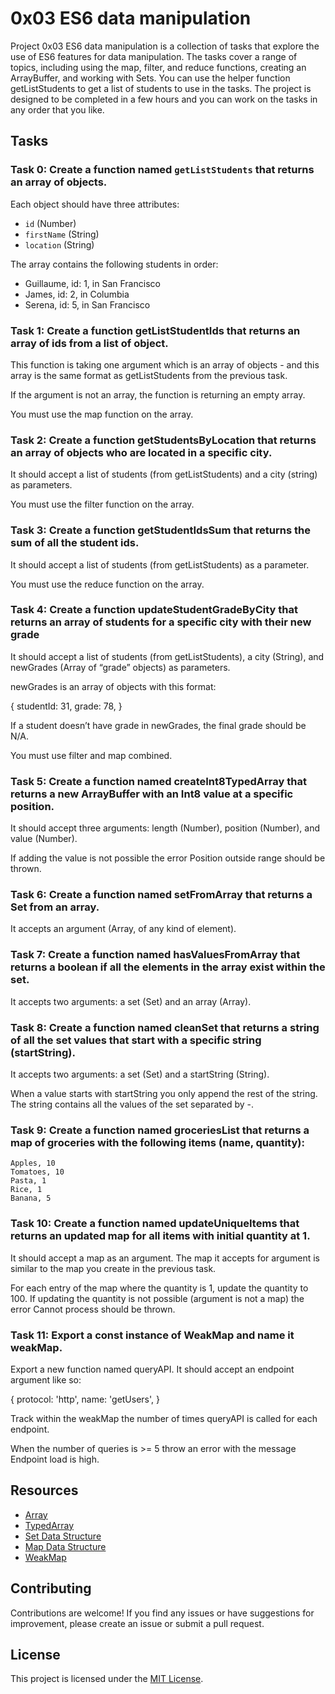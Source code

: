 # 0x03 ES6 data manipulation

Project 0x03 ES6 data manipulation is a collection of tasks that explore the use of ES6 features for data manipulation. The tasks cover a range of topics, including using the map, filter, and reduce functions, creating an ArrayBuffer, and working with Sets. You can use the helper function getListStudents to get a list of students to use in the tasks. The project is designed to be completed in a few hours and you can work on the tasks in any order that you like.

## Tasks

### Task 0: Create a function named `getListStudents` that returns an array of objects.
Each object should have three attributes: 

- `id` (Number)
- `firstName` (String)
- `location` (String)

The array contains the following students in order:
- Guillaume, id: 1, in San Francisco
- James, id: 2, in Columbia
- Serena, id: 5, in San Francisco

### Task 1: Create a function getListStudentIds that returns an array of ids from a list of object.

This function is taking one argument which is an array of objects - and this array is the same format as getListStudents from the previous task.

If the argument is not an array, the function is returning an empty array.

You must use the map function on the array.

### Task 2: Create a function getStudentsByLocation that returns an array of objects who are located in a specific city.

It should accept a list of students (from getListStudents) and a city (string) as parameters.

You must use the filter function on the array.

### Task 3: Create a function getStudentIdsSum that returns the sum of all the student ids.

It should accept a list of students (from getListStudents) as a parameter.

You must use the reduce function on the array. 

### Task 4: Create a function updateStudentGradeByCity that returns an array of students for a specific city with their new grade

It should accept a list of students (from getListStudents), a city (String), and newGrades (Array of “grade” objects) as parameters.

newGrades is an array of objects with this format:

  {
    studentId: 31,
    grade: 78,
  }

If a student doesn’t have grade in newGrades, the final grade should be N/A.

You must use filter and map combined.

### Task 5: Create a function named createInt8TypedArray that returns a new ArrayBuffer with an Int8 value at a specific position.

It should accept three arguments: length (Number), position (Number), and value (Number).

If adding the value is not possible the error Position outside range should be thrown.

### Task 6: Create a function named setFromArray that returns a Set from an array.

It accepts an argument (Array, of any kind of element). 

### Task 7: Create a function named hasValuesFromArray that returns a boolean if all the elements in the array exist within the set.

It accepts two arguments: a set (Set) and an array (Array). 

### Task 8: Create a function named cleanSet that returns a string of all the set values that start with a specific string (startString).

It accepts two arguments: a set (Set) and a startString (String).

When a value starts with startString you only append the rest of the string. The string contains all the values of the set separated by -. 

### Task 9: Create a function named groceriesList that returns a map of groceries with the following items (name, quantity):

    Apples, 10
    Tomatoes, 10
    Pasta, 1
    Rice, 1
    Banana, 5

### Task 10: Create a function named updateUniqueItems that returns an updated map for all items with initial quantity at 1.

It should accept a map as an argument. The map it accepts for argument is similar to the map you create in the previous task.

For each entry of the map where the quantity is 1, update the quantity to 100. If updating the quantity is not possible (argument is not a map) the error Cannot process should be thrown.

### Task 11: Export a const instance of WeakMap and name it weakMap.

Export a new function named queryAPI. It should accept an endpoint argument like so:

  {
    protocol: 'http',
    name: 'getUsers',
  }

Track within the weakMap the number of times queryAPI is called for each endpoint.

When the number of queries is >= 5 throw an error with the message Endpoint load is high.

## Resources

- [Array](https://developer.mozilla.org/en-US/docs/Web/JavaScript/Reference/Global_Objects/Array)
- [TypedArray](https://developer.mozilla.org/en-US/docs/Web/JavaScript/Reference/Global_Objects/TypedArray)
- [Set Data Structure](https://developer.mozilla.org/en-US/docs/Web/JavaScript/Reference/Global_Objects/Set)
- [Map Data Structure](https://developer.mozilla.org/en-US/docs/Web/JavaScript/Reference/Global_Objects/Map)
- [WeakMap](https://developer.mozilla.org/en-US/docs/Web/JavaScript/Reference/Global_Objects/WeakMap)

## Contributing

Contributions are welcome! If you find any issues or have suggestions for improvement, please create an issue or submit a pull request.

## License

This project is licensed under the [MIT License](../LICENSE).